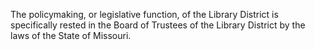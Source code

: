 The policymaking, or legislative function, of the Library District is specifically rested in the Board of Trustees of the Library District by the laws of the State of Missouri.
